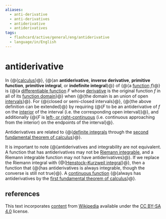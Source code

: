 ```yaml
---
aliases:
  - anti-derivative
  - anti-derivatives
  - antiderivative
  - antiderivatives
tags:
  - flashcard/active/general/eng/antiderivative
  - language/in/English
---
```


# antiderivative

In {@{[calculus](calculus.md)}@}, {@{an __antiderivative__, __inverse derivative__, __primitive function__, __primitive integral__, or __indefinite integral__}@} of {@{a [function](function%20(mathematics).md) $f$}@} is {@{a [differentiable function](differentiable%20function.md) $F$ whose [derivative](derivative.md) is the original function $f$ in all of its [function domain](domain%20of%20a%20function.md)}@} when {@{the domain is an union of open [intervals](interval%20(mathematics).md)}@}. For {@{closed or semi-closed intervals}@}, {@{the above definition can be extended}@} by requiring {@{$F$ to be an antiderivative of $f$ on the [interior](interior%20(topology).md) of the interval \(i.e. the corresponding open interval\)}@}, and additionally {@{$F$ is [left- or right-continuous](continuous%20function.md#directional%20and%20semi-continuity) \(i.e. continuous approaching from the interior\) on the endpoints of the interval}@}. <!--SR:!2025-10-20,335,250!2028-10-07,1147,313!2025-11-12,66,325!2025-11-12,66,325!2025-11-12,66,325!2025-11-12,66,325!2025-11-12,66,325!2025-11-12,66,325!2025-11-12,66,325-->

Antiderivatives are related to {@{[definite integrals](integral.md) through the [second fundamental theorem of calculus](fundamental%20theorem%20of%20calculus.md#second%20part)}@}. <!--SR:!2029-04-26,1365,310-->

It is important to note {@{antiderivatives and integrability are not equivalent. A function that has antiderivatives may not be [Riemann integrable](Riemann%20integral.md), and a Riemann integrable function may not have antiderivatives}@}. If we replace the Riemann integral with {@{[Henstock–Kurzweil integral](Henstock–Kurzweil%20integral.md)}@}, then a function that {@{has antiderivatives is always integrable, though the converse is still not true}@}. A [continuous function](continuous%20function.md) {@{always has antiderivatives by the [first fundamental theorem of calculus](fundamental%20theorem%20of%20calculus.md#first%20part)}@}. <!--SR:!2026-08-23,545,270!2026-02-21,161,230!2026-08-20,601,310!2025-12-17,74,344-->

## references

This text incorporates [content](https://en.wikipedia.org/wiki/antiderivative) from [Wikipedia](Wikipedia.md) available under the [CC BY-SA 4.0](https://creativecommons.org/licenses/by-sa/4.0/) license.
